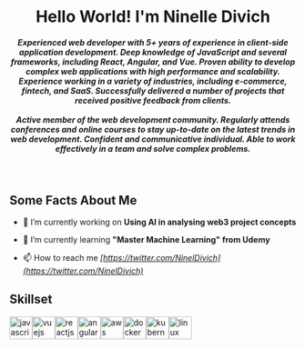 <h1 align="center">Hello World! I'm Ninelle Divich</h1>

<h5 align="center">Experienced web developer with 5+ years of experience in client-side application development. Deep knowledge of JavaScript and several frameworks, including React, Angular, and Vue. Proven ability to develop complex web applications with high performance and scalability. Experience working in a variety of industries, including e-commerce, fintech, and SaaS. Successfully delivered a number of projects that received positive feedback from clients.
<br>
<br>
Active member of the web development community. Regularly attends conferences and online courses to stay up-to-date on the latest trends in web development. Confident and communicative individual. Able to work effectively in a team and solve complex problems.</h5><br>

<h2 align="left">Some Facts About Me</h2>

- 🔭 I’m currently working on **Using AI in analysing web3 project concepts**

- 🌱 I’m currently learning **"Master Machine Learning" from Udemy**

- 📫 How to reach me *[https://twitter.com/NinelDivich](https://twitter.com/NinelDivich)*

<h2 align="left">Skillset</h2>

<img src="https://raw.githubusercontent.com/ryantusi/Github_Profile_README_Generator/main/src/images/icons/ProgrammingLanguages/javascript.svg" width='40' height='40' title='javascript'/><img src="https://raw.githubusercontent.com/ryantusi/Github_Profile_README_Generator/main/src/images/icons/FrontendDevelopment/vuejs.svg" width='40' height='40' title='vuejs'/><img src="https://raw.githubusercontent.com/ryantusi/Github_Profile_README_Generator/main/src/images/icons/FrontendDevelopment/reactjs.svg" width='40' height='40' title='reactjs'/><img src="https://raw.githubusercontent.com/ryantusi/Github_Profile_README_Generator/main/src/images/icons/FrontendDevelopment/angularjs.svg" width='40' height='40' title='angularjs'/><img src="https://raw.githubusercontent.com/ryantusi/Github_Profile_README_Generator/main/src/images/icons/Devops/aws.svg" width='40' height='40' title='aws'/><img src="https://raw.githubusercontent.com/ryantusi/Github_Profile_README_Generator/main/src/images/icons/Devops/docker.svg" width='40' height='40' title='docker'/><img src="https://raw.githubusercontent.com/ryantusi/Github_Profile_README_Generator/main/src/images/icons/Devops/kubernetes.svg" width='40' height='40' title='kubernetes'/><img src="https://raw.githubusercontent.com/ryantusi/Github_Profile_README_Generator/main/src/images/icons/Other/linux.svg" width='40' height='40' title='linux'/>
